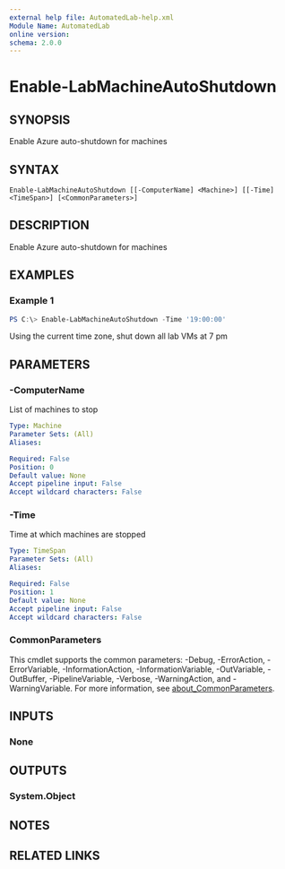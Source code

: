 ```yaml
---
external help file: AutomatedLab-help.xml
Module Name: AutomatedLab
online version:
schema: 2.0.0
---
```


# Enable-LabMachineAutoShutdown

## SYNOPSIS
Enable Azure auto-shutdown for machines

## SYNTAX

```
Enable-LabMachineAutoShutdown [[-ComputerName] <Machine>] [[-Time] <TimeSpan>] [<CommonParameters>]
```

## DESCRIPTION
Enable Azure auto-shutdown for machines

## EXAMPLES

### Example 1
```powershell
PS C:\> Enable-LabMachineAutoShutdown -Time '19:00:00'
```

Using the current time zone, shut down all lab VMs at 7 pm

## PARAMETERS

### -ComputerName
List of machines to stop

```yaml
Type: Machine
Parameter Sets: (All)
Aliases:

Required: False
Position: 0
Default value: None
Accept pipeline input: False
Accept wildcard characters: False
```

### -Time
Time at which machines are stopped

```yaml
Type: TimeSpan
Parameter Sets: (All)
Aliases:

Required: False
Position: 1
Default value: None
Accept pipeline input: False
Accept wildcard characters: False
```

### CommonParameters
This cmdlet supports the common parameters: -Debug, -ErrorAction, -ErrorVariable, -InformationAction, -InformationVariable, -OutVariable, -OutBuffer, -PipelineVariable, -Verbose, -WarningAction, and -WarningVariable. For more information, see [about_CommonParameters](http://go.microsoft.com/fwlink/?LinkID=113216).

## INPUTS

### None

## OUTPUTS

### System.Object
## NOTES

## RELATED LINKS
